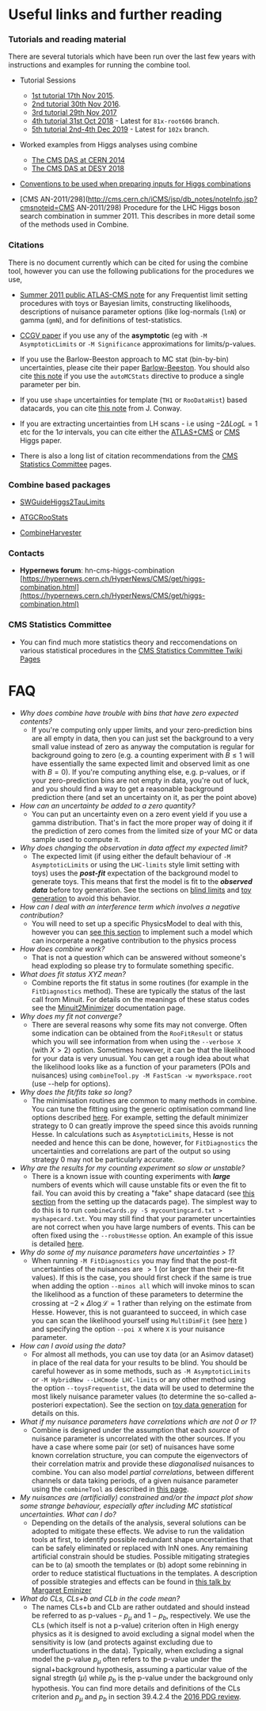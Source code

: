 # Useful links and further reading

### Tutorials and reading material

There are several tutorials which have been run over the last few years with instructions and examples for running the combine tool.

* Tutorial Sessions
   * [1st tutorial 17th Nov 2015](https://indico.cern.ch/event/456547/).
   * [2nd tutorial 30th Nov 2016](https://indico.cern.ch/event/577649/#b-229590-higgs-combine-tool-mi).
   * [3rd tutorial 29th Nov 2017](https://indico.cern.ch/event/677948/#day-2017-11-29) 
   * [4th tutorial 31st Oct 2018](https://indico.cern.ch/event/747340/overview) - Latest for `81x-root606` branch.
   * [5th tutorial 2nd-4th Dec 2019](https://indico.cern.ch/event/859454/overview) - Latest for `102x` branch.


* Worked examples from Higgs analyses using combine  
   * [The CMS DAS at CERN 2014](https://twiki.cern.ch/twiki/bin/viewauth/CMS/SWGuideCMSDataAnalysisSchool2014HiggsCombPropertiesExercise)
   * [The CMS DAS at DESY 2018](https://twiki.cern.ch/twiki/bin/view/CMS/SWGuideCMSDataAnalysisSchoolHamburg2018LongStatisticsExercise)



* [Conventions to be used when preparing inputs for Higgs combinations](https://twiki.cern.ch/twiki/bin/view/CMS/HiggsWG/HiggsCombinationConventions)

* [CMS AN-2011/298](http://cms.cern.ch/iCMS/jsp/db_notes/noteInfo.jsp?cmsnoteid=CMS AN-2011/298) Procedure for the LHC Higgs boson search combination in summer 2011. This describes in more detail some of the methods used in Combine.

### Citations

There is no document currently which can be cited for using the combine tool, however you can use the following publications for the procedures we use,

* [Summer 2011 public ATLAS-CMS note](https://cds.cern.ch/record/1379837) for any Frequentist limit setting procedures with toys or Bayesian limits, constructing likelihoods, descriptions of nuisance parameter options (like log-normals (`lnN`) or gamma (`gmN`), and for definitions of test-statistics.

* [CCGV paper](https://arxiv.org/abs/1007.1727) if you use any of the **asymptotic** (eg with `-M AsymptoticLimits` or `-M Significance` approximations for limits/p-values.

* If you use the Barlow-Beeston approach to MC stat (bin-by-bin) uncertainties, please cite their paper [Barlow-Beeston](https://www.sciencedirect.com/science/article/pii/001046559390005W?via%3Dihub). You should also cite [this note](https://arxiv.org/pdf/1103.0354.pdf) if you use the `autoMCStats` directive to produce a single parameter per bin.

* If you use `shape` uncertainties for template (`TH1` or `RooDataHist`) based datacards, you can cite [this note](https://arxiv.org/pdf/1103.0354.pdf) from J. Conway.

* If you are extracting uncertainties from LH scans - i.e using $-2\Delta Log{L}=1$ etc for the 1$\sigma$ intervals, you can cite either the [ATLAS+CMS](https://arxiv.org/abs/1606.02266) or [CMS](https://link.springer.com/article/10.1140/epjc/s10052-015-3351-7) Higgs paper.

* There is also a long list of citation recommendations from the [CMS Statistics Committee](https://twiki.cern.ch/twiki/bin/view/CMS/StatisticsReferences) pages.

### Combine based packages

* [SWGuideHiggs2TauLimits](https://twiki.cern.ch/twiki/bin/view/CMS/SWGuideHiggs2TauLimits)

* [ATGCRooStats](https://twiki.cern.ch/twiki/bin/view/CMS/ATGCRooStats)

* [CombineHarvester](http://cms-analysis.github.io/CombineHarvester/)

### Contacts

* **Hypernews forum**: hn-cms-higgs-combination [https://hypernews.cern.ch/HyperNews/CMS/get/higgs-combination.html](https://hypernews.cern.ch/HyperNews/CMS/get/higgs-combination.html)

### CMS Statistics Committee

* You can find much more statistics theory and reccomendations on various statistical procedures in the [CMS Statistics Committee Twiki Pages](https://twiki.cern.ch/twiki/bin/viewauth/CMS/StatisticsCommittee#Recommendations_from_the_Committ)

# FAQ

* _Why does combine have trouble with bins that have zero expected contents?_
    * If you're computing only upper limits, and your zero-prediction bins are all empty in data, then you can just set the background to a very small value instead of zero as anyway the computation is regular for background going to zero (e.g. a counting experiment with $B\leq1$ will have essentially the same expected limit and observed limit as one with $B=0$). If you're computing anything else, e.g. p-values, or if your zero-prediction bins are not empty in data, you're out of luck, and you should find a way to get a reasonable background prediction there (and set an uncertainty on it, as per the point above)
* _How can an uncertainty be added to a zero quantity?_
    * You can put an uncertainty even on a zero event yield if you use a gamma distribution. That's in fact the more proper way of doing it if the prediction of zero comes from the limited size of your MC or data sample used to compute it.
* _Why does changing the observation in data affect my expected limit?_
    * The expected limit (if using either the default behaviour of `-M AsymptoticLimits` or using the `LHC-limits` style limit setting with toys) uses the _**post-fit**_ expectation of the background model to generate toys. This means that first the model is fit to the _**observed data**_ before toy generation. See the sections on [blind limits](http://cms-analysis.github.io/HiggsAnalysis-CombinedLimit/part3/commonstatsmethods/#blind-limits) and [toy generation](http://cms-analysis.github.io/HiggsAnalysis-CombinedLimit/part3/runningthetool/#toy-data-generation) to avoid this behavior. 
* _How can I deal with an interference term which involves a negative contribution?_
    * You will need to set up a specific PhysicsModel to deal with this, however you can [see this section](http://cms-analysis.github.io/HiggsAnalysis-CombinedLimit/part2/physicsmodels/#interference) to implement such a model which can incorperate a negative contribution to the physics process
* _How does combine work?_
    * That is not a question which can be answered without someone's head exploding so please try to formulate something specific.
* _What does fit status XYZ mean?_ 
    * Combine reports the fit status in some routines (for example in the `FitDiagnostics` method). These are typically the status of the last call from Minuit. For details on the meanings of these status codes see the [Minuit2Minimizer](https://root.cern.ch/root/html/ROOT__Minuit2__Minuit2Minimizer.html) documentation page.
* _Why does my fit not converge?_ 
    * There are several reasons why some fits may not converge. Often some indication can be obtained from the `RooFitResult` or status which you will see information from when using the `--verbose X` (with $X>2$) option. Sometimes however, it can be that the likelihood for your data is very unusual. You can get a rough idea about what the likelihood looks like as a function of your parameters (POIs and nuisances) using `combineTool.py -M FastScan -w myworkspace.root` (use --help for options). 
* _Why does the fit/fits take so long?_ 
    * The minimisation routines are common to many methods in combine. You can tune the fitting using the generic optimisation command line options described [here](http://cms-analysis.github.io/HiggsAnalysis-CombinedLimit/part3/runningthetool/#generic-minimizer-options). For example, setting the default minimizer strategy to 0 can greatly improve the speed since this avoids running Hesse. In calculations such as `AsymptoticLimits`, Hesse is not needed and hence this can be done, however, for `FitDiagnostics` the uncertainties and correlations are part of the output so using strategy 0 may not be particularly accurate. 
* _Why are the results for my counting experiment so slow or unstable?_ 
    * There is a known issue with counting experiments with ***large*** numbers of events which will cause unstable fits or even the fit to fail. You can avoid this by creating a "fake" shape datacard (see [this section](http://cms-analysis.github.io/HiggsAnalysis-CombinedLimit/part2/settinguptheanalysis/#combination-of-multiple-datacards) from the setting up the datacards page). The simplest way to do this is to run `combineCards.py -S mycountingcard.txt > myshapecard.txt`. You may still find that your parameter uncertainties are not correct when you have large numbers of events. This can be often fixed using the `--robustHesse` option. An example of this issue is detailed [here](https://github.com/cms-analysis/HiggsAnalysis-CombinedLimit/issues/498). 
* _Why do some of my nuisance parameters have uncertainties &gt; 1?_
    * When running `-M FitDiagnostics` you may find that the post-fit uncertainties of the nuisances are $> 1$ (or larger than their pre-fit values). If this is the case, you should first check if the same is true when adding the option `--minos all` which will invoke minos to scan the likelihood as a function of these parameters to determine the crossing at $-2\times\Delta\log\mathcal{L}=1$ rather than relying on the estimate from Hesse. However, this is not guaranteed to succeed, in which case you can scan the likelihood yourself using `MultiDimFit` (see [here](http://cms-analysis.github.io/HiggsAnalysis-CombinedLimit/part3/commonstatsmethods/#likelihood-fits-and-scans) ) and specifying the option `--poi X` where `X` is your nuisance parameter. 
* _How can I avoid using the data?_ 
    * For almost all methods, you can use toy data (or an Asimov dataset) in place of the real data for your results to be blind. You should be careful however as in some methods, such as `-M AsymptoticLimits` or `-M HybridNew --LHCmode LHC-limits` or any other method using the option `--toysFrequentist`, the data will be used to determine the most likely nuisance parameter values (to determine the so-called a-posteriori expectation). See the section on [toy data generation](http://cms-analysis.github.io/HiggsAnalysis-CombinedLimit/part3/runningthetool/#toy-data-generation) for details on this. 
* _What if my nuisance parameters have correlations which are not 0 or 1?_
    * Combine is designed under the assumption that each *source* of nuisance parameter is uncorrelated with the other sources. If you have a case where some pair (or set) of nuisances have some known correlation structure, you can compute the eigenvectors of their correlation matrix and provide these *diagonalised* nuisances to combine. You can also model *partial correlations*, between different channels or data taking periods, of a given nuisance parameter using the `combineTool` as described in [this page](https://github.com/cms-analysis/HiggsAnalysis-CombinedLimit/issues/503). 
* _My nuisances are (artificially) constrained and/or the impact plot show some strange behaviour, especially after including MC statistical uncertainties. What can I do?_
    * Depending on the details of the analysis, several solutions can be adopted to mitigate these effects. We advise to run the validation tools at first, to identify possible redundant shape uncertainties that can be safely eliminated or replaced with lnN ones. Any remaining artificial constrain should be studies. Possible mitigating strategies can be to (a) smooth the templates or (b) adopt some rebinning in order to reduce statistical fluctuations in the templates. A description of possible strategies and effects can be found in [this talk by Margaret Eminizer](https://indico.cern.ch/event/788727/contributions/3401374/attachments/1831680/2999825/higgs_combine_4_17_2019_fitting_details.pdf)
* _What do CLs, CLs+b and CLb in the code mean?_
    * The names CLs+b and CLb are rather outdated and should instead be referred to as p-values - $p_{\mu}$ and $1-p_{b}$, respectively. We use the CLs (which itself is not a p-value) criterion often in High energy physics as it is designed to avoid excluding a signal model when the sensitivity is low (and protects against excluding due to underfluctuations in the data). Typically, when excluding a signal model the p-value $p_{\mu}$ often refers to the p-value under the signal+background hypothesis, assuming a particular value of the signal stregth ($\mu$) while $p_{b}$ is the p-value under the background only hypothesis. You can find more details and definitions of the CLs criterion and $p_{\mu}$ and $p_{b}$ in section 39.4.2.4 the [2016 PDG review](http://pdg.lbl.gov/2016/reviews/rpp2016-rev-statistics.pdf).       



